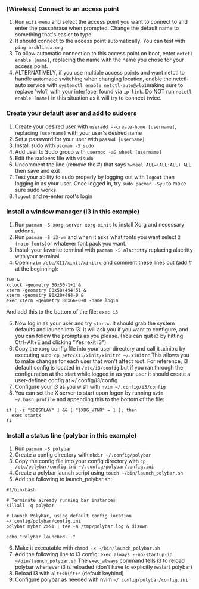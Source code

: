 ### (Wireless) Connect to an access point
1. Run `wifi-menu` and select the access point you want to connect to and enter the passphrase when prompted. Change the default name to something that's easier to type
2. It should connect to the access point automatically. You can test with `ping archlinux.org`
3. To allow automatic connection to this access point on boot, enter `netctl enable [name]`, replacing the name with the name you chose for your access point.
4. ALTERNATIVELY, if you use multiple access points and want netctl to handle automatic switching when changing location, enable the netctl-auto service with `systemctl enable netctl-auto@wlo1`making sure to replace 'wlo1' with your interface, found via `ip link`. Do NOT run `netctl enable [name]` in this situation as it will try to connect twice.
### Create your default user and add to sudoers
1. Create your desired user with `useradd --create-home [username]`, replacing `[username]` with your user's desired name
2. Set a password for your user with `passwd [username]`
3. Install sudo with `pacman -S sudo`
4. Add user to Sudo group with `usermod -aG wheel [username]`
5. Edit the sudoers file with `visudo`
6. Uncomment the line (remove the #) that says `%wheel ALL=(ALL:ALL) ALL` then save and exit
7. Test your ability to sudo properly by logging out with `logout` then logging in as your user. Once logged in, try `sudo pacman -Syu` to make sure sudo works
8. `logout` and re-enter root's login
### Install a window manager (i3 in this example)
1. Run `pacman -S xorg-server xorg-xinit` to install Xorg and necessary addons.
2. Run `pacman -S i3-wm` and when it asks what fonts you want select `2 (noto-fonts)`or whatever font pack you want.
3. Install your favorite terminal with `pacman -S alacritty` replacing alacritty with your terminal
4. Open `nvim /etc/X11/xinit/xinitrc` and comment these lines out (add # at the beginning): 
```
twm &
xclock -geometry 50x50-1+1 &
xterm -geometry 80x50+494+51 &
xterm -geometry 80x20+494-0 &
exec xterm -geometry 80x66+0+0 -name login
```
And add this to the bottom of the file: `exec i3`

5. Now log in as your user and try `startx`. It should grab the system defaults and launch into i3. It will ask you if you want to configure, and you can follow the prompts as you please. (You can quit i3 by hitting Ctrl+Alt+E and clicking "Yes, exit i3")
6. Copy the xorg config file into your user directory and call it .xinitrc by executing `sudo cp /etc/X11/xinit/xinitrc ~/.xinitrc` This allows you to make changes for each user that won't affect root.
For reference, i3 default config is located in `/etc/i3/config` but if you ran through the configuration at the start while logged in as your user it should create a user-defined config at ~/.config/i3/config
7. Configure your i3 as you wish with `nvim ~/.config/i3/config`
8. You can set the X server to start upon logon by running `nvim ~/.bash_profile` and appending this to the bottom of the file:
```
if [ -z "$DISPLAY" ] && [ "$XDG_VTNR" = 1 ]; then
  exec startx
fi
```
### Install a status line (polybar in this example)
1. Run `pacman -S polybar`
2. Create a config directory with `mkdir ~/.config/polybar`
3. Copy the config file into your config directory with `cp /etc/polybar/config.ini ~/.config/polybar/config.ini`
4. Create a polybar launch script using `touch ~/bin/launch_polybar.sh`
5. Add the following to launch_polybar.sh:
```
#!/bin/bash

# Terminate already running bar instances
killall -q polybar

# Launch Polybar, using default config location ~/.config/polybar/config.ini
polybar mybar 2>&1 | tee -a /tmp/polybar.log & disown

echo "Polybar launched..."
```
6. Make it executable with `chmod +x ~/bin/launch_polybar.sh`
7. Add the following line to i3 config: `exec_always --no-startup-id ~/bin/launch_polybar.sh`
The `exec_always` command tells i3 to reload polybar whenever i3 is reloaded (don't have to explicitly restart polybar)
8. Reload i3 with `alt+shift+r` (default keybind)
9. Configure polybar as needed with nvim `~/.config/polybar/config.ini`
